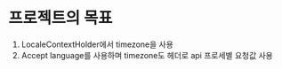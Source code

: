# 프로젝트의 목표

1. LocaleContextHolder에서 timezone을 사용
2. Accept language를 사용하며 timezone도 헤더로 api 프로세별 요청값 사용

